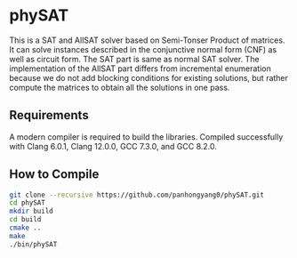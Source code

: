 # phySAT

This is a SAT and AllSAT solver based on Semi-Tonser Product of matrices.
It can solve instances described in the conjunctive normal form (CNF) as well as circuit form.
The SAT part is same as normal SAT solver.
The implementation of the AllSAT part differs from incremental enumeration because we do not add blocking conditions for existing solutions, but rather compute the matrices to obtain all the solutions in one pass.

## Requirements
A modern compiler is required to build the libraries. Compiled successfully with Clang 6.0.1, Clang 12.0.0, GCC 7.3.0, and GCC 8.2.0. 

## How to Compile
```bash
git clone --recursive https://github.com/panhongyang0/phySAT.git
cd phySAT
mkdir build
cd build
cmake ..
make
./bin/phySAT
```
